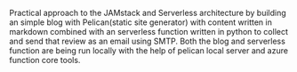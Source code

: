Practical approach to the JAMstack and Serverless
architecture by building an simple blog with Pelican(static site generator) with content written in markdown combined with an serverless function written in python to
collect and send that review as an email using SMTP. Both the blog and serverless function are
being run locally with the help of pelican local server and azure function core tools.

